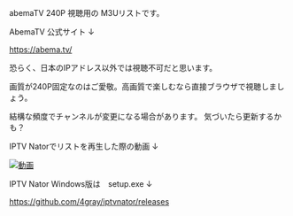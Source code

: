 
abemaTV 240P 視聴用の M3Uリストです。

AbemaTV 公式サイト ↓

https://abema.tv/


恐らく、日本のIPアドレス以外では視聴不可だと思います。

画質が240P固定なのはご愛敬。高画質で楽しむなら直接ブラウザで視聴しましょう。

結構な頻度でチャンネルが変更になる場合があります。
気づいたら更新するかも？

IPTV Natorでリストを再生した際の動画  ↓

[![動画]()](https://www.youtube.com/watch?v=UabBvfok2SI)


IPTV Nator Windows版は　setup.exe ↓

https://github.com/4gray/iptvnator/releases

